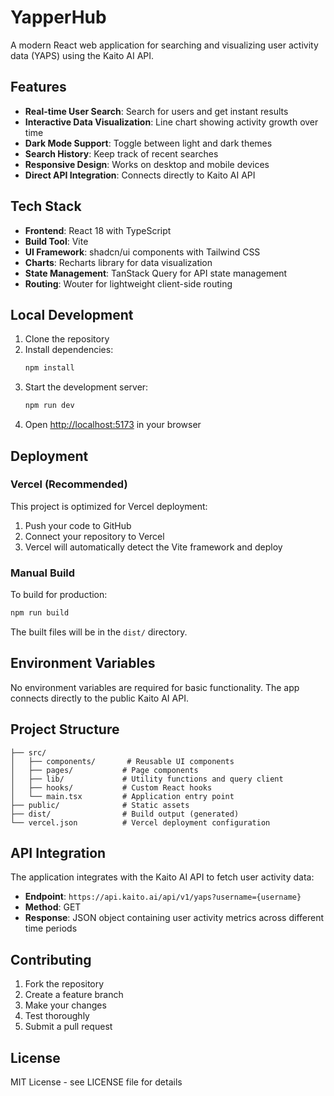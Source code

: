 # YapperHub

A modern React web application for searching and visualizing user activity data (YAPS) using the Kaito AI API.

## Features

- **Real-time User Search**: Search for users and get instant results
- **Interactive Data Visualization**: Line chart showing activity growth over time
- **Dark Mode Support**: Toggle between light and dark themes
- **Search History**: Keep track of recent searches
- **Responsive Design**: Works on desktop and mobile devices
- **Direct API Integration**: Connects directly to Kaito AI API

## Tech Stack

- **Frontend**: React 18 with TypeScript
- **Build Tool**: Vite
- **UI Framework**: shadcn/ui components with Tailwind CSS
- **Charts**: Recharts library for data visualization
- **State Management**: TanStack Query for API state management
- **Routing**: Wouter for lightweight client-side routing

## Local Development

1. Clone the repository
2. Install dependencies:
   ```bash
   npm install
   ```
3. Start the development server:
   ```bash
   npm run dev
   ```
4. Open [http://localhost:5173](http://localhost:5173) in your browser

## Deployment

### Vercel (Recommended)

This project is optimized for Vercel deployment:

1. Push your code to GitHub
2. Connect your repository to Vercel
3. Vercel will automatically detect the Vite framework and deploy

### Manual Build

To build for production:

```bash
npm run build
```

The built files will be in the `dist/` directory.

## Environment Variables

No environment variables are required for basic functionality. The app connects directly to the public Kaito AI API.

## Project Structure

```
├── src/
│   ├── components/       # Reusable UI components
│   ├── pages/           # Page components
│   ├── lib/             # Utility functions and query client
│   ├── hooks/           # Custom React hooks
│   └── main.tsx         # Application entry point
├── public/              # Static assets
├── dist/                # Build output (generated)
└── vercel.json          # Vercel deployment configuration
```

## API Integration

The application integrates with the Kaito AI API to fetch user activity data:

- **Endpoint**: `https://api.kaito.ai/api/v1/yaps?username={username}`
- **Method**: GET
- **Response**: JSON object containing user activity metrics across different time periods

## Contributing

1. Fork the repository
2. Create a feature branch
3. Make your changes
4. Test thoroughly
5. Submit a pull request

## License

MIT License - see LICENSE file for details